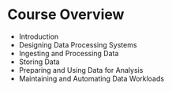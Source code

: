 # Course Overview

- Introduction
- Designing Data Processing Systems
- Ingesting and Processing Data
- Storing Data
- Preparing and Using Data for Analysis
- Maintaining and Automating Data Workloads
